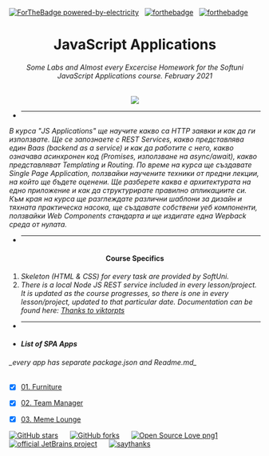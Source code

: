 [![ForTheBadge powered-by-electricity](http://ForTheBadge.com/images/badges/powered-by-electricity.svg)](http://ForTheBadge.com)
&nbsp;
[![forthebadge](https://forthebadge.com/images/badges/gluten-free.svg)](https://forthebadge.com)
&nbsp;
[![forthebadge](https://forthebadge.com/images/badges/60-percent-of-the-time-works-every-time.svg)](https://forthebadge.com)

<h1 align="center">JavaScript Applications</h1>
<h6 align="center">Some Labs and Almost every Excercise Homework for the Softuni JavaScript Applications course. February 2021</h6>

<p align="center">
    <a href="https://softuni.bg/trainings/3218/js-applications-february-2021">
        <img src="applications_javascript.jpg"/>
    </a>
</p>

- <hr/>

_В курса "JS Applications" ще научите какво сa HTTP заявки и как да ги използвате. Ще се запознаете с REST Services, какво представлява един Baas (backend as a service) и как да работите с него, какво означава асинхронен код (Promises, използване на async/await), какво представляват Templating и Routing. По време на курса ще създавате Single Page Application, ползвайки научените техники от предни лекции, на който ще бъдете оценени. Ще разберете каква е архитектурата на едно приложение и как да структурирате правилно апликациите си. Към края на курса ще разглеждате различни шаблони за дизайн и тяхната практическа насока, ще създавате собствени уеб компоненти, ползвайки Web Components стандарта и ще издигате една Wepback среда от нулата._

- <hr/>


<h4 align="center">Course Specifics</h4>

1. _Skeleton (HTML & CSS) for every task are provided by SoftUni._ 
2. _There is a local Node JS REST service included in every lesson/project. It is updated as the course progresses, so there is one in every lesson/project, updated to that particular date. Documentation can be found here: <a href="https://github.com/softuni-practice-server/softuni-practice-server">Thanks to viktorpts</a>_

- <hr/>

- <h4><i>List of SPA Apps</i></h4> 
<h6>_every app has separate package.json and Readme.md_</h6>

- [x] [01. Furniture](07%20Routing/Furniture)
- [x] [02. Team Manager](08%20Modular%20Applications/TeamManager)
- [x] [03. Meme Lounge](09%20Exam%20Prep/MemeLounge)


[![GitHub stars](https://img.shields.io/github/stars/Sineastra/JS-Advanced-January-2021.svg?style=social&label=Star&maxAge=2592000)](https://github.com/Sineastra/JS-Advanced-January-2021/stargazers)
&nbsp;&nbsp;&nbsp;&nbsp;
[![GitHub forks](https://img.shields.io/github/forks/Sineastra/JS-Advanced-January-2021.svg?style=social&label=Fork&maxAge=2592000)](https://github.com/Sineastra/JS-Advanced-January-2021/network/members)
&nbsp;&nbsp;&nbsp;&nbsp;
[![Open Source Love png1](https://badges.frapsoft.com/os/v1/open-source.png?v=103)](https://github.com/ellerbrock/open-source-badges/)
&nbsp;&nbsp;&nbsp;&nbsp;
[![official JetBrains project](http://jb.gg/badges/official.svg)](https://confluence.jetbrains.com/display/ALL/JetBrains+on+GitHub)
&nbsp;&nbsp;&nbsp;&nbsp;
[![saythanks](https://img.shields.io/badge/say-thanks-ff69b4.svg)](https://saythanks.io/to/lord.of.light.0002%40gmail.com)
&nbsp;&nbsp;&nbsp;&nbsp;
